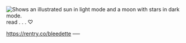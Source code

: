 <picture>
  <source media="(prefers-color-scheme: dark)" srcset="https://static.wikia.nocookie.net/mystic-messenger/images/9/94/Unknown_Welcome.png/revision/latest?cb=20190312033732">
  <source media="(prefers-color-scheme: light)" srcset="https://64.media.tumblr.com/fcf116b97de6ad70655986aa73e04893/7ddf4dffca47572a-5f/s250x400/f02139e914df29a8efb44a61b846f6fb55bb4b74.gifv">
  <img alt="Shows an illustrated sun in light mode and a moon with stars in dark mode." src="https://user-images.githubusercontent.com/25423296/163456779-a8556205-d0a5-45e2-ac17-42d089e3c3f8.png">
</picture>
read . . . ♡

https://rentry.co/bleedette   ── ⠀ 
